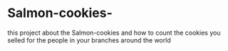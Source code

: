 # Salmon-cookies-

this project about the Salmon-cookies and how to count the cookies you selled for the people in your branches around the world 

